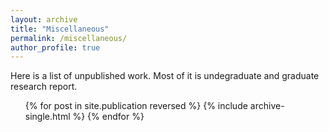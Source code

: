 ```yaml
---
layout: archive
title: "Miscellaneous"
permalink: /miscellaneous/
author_profile: true
---
```


Here is a list of unpublished work. Most of it is undegraduate and graduate research report.

  <ul>{% for post in site.publication reversed %}
    {% include archive-single.html %}
  {% endfor %}</ul>
